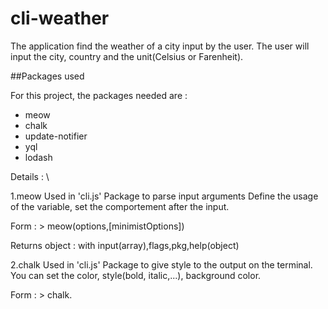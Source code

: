 # cli-weather

The application find the weather of a city input by the user.
The user will input the city, country and the unit(Celsius or Farenheit).


##Packages used

For this project, the packages needed are : 
- meow
- chalk
- update-notifier
- yql
- lodash

Details : \

1\.meow
Used in 'cli.js'
Package to parse input arguments
Define the usage of the variable, set the comportement after the input.

Form : > meow(options,[minimistOptions])

Returns object : with input(array),flags,pkg,help(object)

2\.chalk
Used in 'cli.js'
Package to give style to the output on the terminal.
You can set the color, style(bold, italic,...), background color.

Form : > chalk.<style>[.<style>...](string,[string,...])

3\.update-notifier
Package to send notifications in different platform.

4\.yql
Package to make simple query accross the Web.

5\.lodash
Package with methods to make Javascript easier.
Help to manipulate, test, interate.
